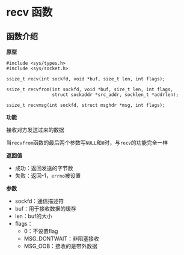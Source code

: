 # recv 函数

## 函数介绍

**原型**

```
#include <sys/types.h>
#include <sys/socket.h>

ssize_t recv(int sockfd, void *buf, size_t len, int flags);

ssize_t recvfrom(int sockfd, void *buf, size_t len, int flags,
                 struct sockaddr *src_addr, socklen_t *addrlen);

ssize_t recvmsg(int sockfd, struct msghdr *msg, int flags);
```

**功能**

接收对方发送过来的数据

当`recvfrom`函数的最后两个参数写`NULL`和`0`时，与`recv`的功能完全一样

**返回值**

- 成功：返回发送的字节数
- 失败：返回-1，`errno`被设置

**参数**

- sockfd：通信描述符
- buf：用于接收数据的缓存
- len：buf的大小
- flags：
  - 0：不设置flag
  - MSG_DONTWAIT：非阻塞接收
  - MSG_OOB：接收的是带外数据
